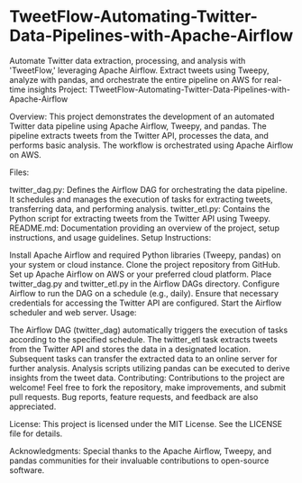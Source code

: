 # TweetFlow-Automating-Twitter-Data-Pipelines-with-Apache-Airflow
Automate Twitter data extraction, processing, and analysis with 'TweetFlow,' leveraging Apache Airflow. Extract tweets using Tweepy, analyze with pandas, and orchestrate the entire pipeline on AWS for real-time insights
Project: TTweetFlow-Automating-Twitter-Data-Pipelines-with-Apache-Airflow

Overview:
This project demonstrates the development of an automated Twitter data pipeline using Apache Airflow, Tweepy, and pandas. The pipeline extracts tweets from the Twitter API, processes the data, and performs basic analysis. The workflow is orchestrated using Apache Airflow on AWS.

Files:

twitter_dag.py: Defines the Airflow DAG for orchestrating the data pipeline. It schedules and manages the execution of tasks for extracting tweets, transferring data, and performing analysis.
twitter_etl.py: Contains the Python script for extracting tweets from the Twitter API using Tweepy.
README.md: Documentation providing an overview of the project, setup instructions, and usage guidelines.
Setup Instructions:

Install Apache Airflow and required Python libraries (Tweepy, pandas) on your system or cloud instance.
Clone the project repository from GitHub.
Set up Apache Airflow on AWS or your preferred cloud platform.
Place twitter_dag.py and twitter_etl.py in the Airflow DAGs directory.
Configure Airflow to run the DAG on a schedule (e.g., daily).
Ensure that necessary credentials for accessing the Twitter API are configured.
Start the Airflow scheduler and web server.
Usage:

The Airflow DAG (twitter_dag) automatically triggers the execution of tasks according to the specified schedule.
The twitter_etl task extracts tweets from the Twitter API and stores the data in a designated location.
Subsequent tasks can transfer the extracted data to an online server for further analysis.
Analysis scripts utilizing pandas can be executed to derive insights from the tweet data.
Contributing:
Contributions to the project are welcome! Feel free to fork the repository, make improvements, and submit pull requests. Bug reports, feature requests, and feedback are also appreciated.

License:
This project is licensed under the MIT License. See the LICENSE file for details.

Acknowledgments:
Special thanks to the Apache Airflow, Tweepy, and pandas communities for their invaluable contributions to open-source software.

